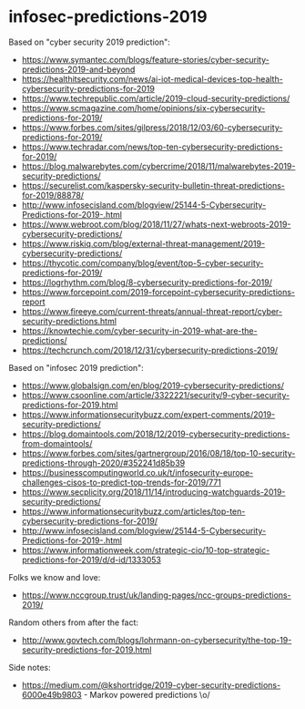 # infosec-predictions-2019

Based on "cyber security 2019 prediction":

* https://www.symantec.com/blogs/feature-stories/cyber-security-predictions-2019-and-beyond
* https://healthitsecurity.com/news/ai-iot-medical-devices-top-health-cybersecurity-predictions-for-2019
* https://www.techrepublic.com/article/2019-cloud-security-predictions/
* https://www.scmagazine.com/home/opinions/six-cybersecurity-predictions-for-2019/
* https://www.forbes.com/sites/gilpress/2018/12/03/60-cybersecurity-predictions-for-2019/
* https://www.techradar.com/news/top-ten-cybersecurity-predictions-for-2019/
* https://blog.malwarebytes.com/cybercrime/2018/11/malwarebytes-2019-security-predictions/
* https://securelist.com/kaspersky-security-bulletin-threat-predictions-for-2019/88878/
* http://www.infosecisland.com/blogview/25144-5-Cybersecurity-Predictions-for-2019-.html
* https://www.webroot.com/blog/2018/11/27/whats-next-webroots-2019-cybersecurity-predictions/
* https://www.riskiq.com/blog/external-threat-management/2019-cybersecurity-predictions/
* https://thycotic.com/company/blog/event/top-5-cyber-security-predictions-for-2019/
* https://logrhythm.com/blog/8-cybersecurity-predictions-for-2019/
* https://www.forcepoint.com/2019-forcepoint-cybersecurity-predictions-report
* https://www.fireeye.com/current-threats/annual-threat-report/cyber-security-predictions.html
* https://knowtechie.com/cyber-security-in-2019-what-are-the-predictions/
* https://techcrunch.com/2018/12/31/cybersecurity-predictions-2019/

Based on "infosec 2019 prediction":

* https://www.globalsign.com/en/blog/2019-cybersecurity-predictions/
* https://www.csoonline.com/article/3322221/security/9-cyber-security-predictions-for-2019.html
* https://www.informationsecuritybuzz.com/expert-comments/2019-security-predictions/
* https://blog.domaintools.com/2018/12/2019-cybersecurity-predictions-from-domaintools/
* https://www.forbes.com/sites/gartnergroup/2016/08/18/top-10-security-predictions-through-2020/#352241d85b39
* https://businesscomputingworld.co.uk/t/infosecurity-europe-challenges-cisos-to-predict-top-trends-for-2019/771
* https://www.secplicity.org/2018/11/14/introducing-watchguards-2019-security-predictions/
* https://www.informationsecuritybuzz.com/articles/top-ten-cybersecurity-predictions-for-2019/
* http://www.infosecisland.com/blogview/25144-5-Cybersecurity-Predictions-for-2019-.html
* https://www.informationweek.com/strategic-cio/10-top-strategic-predictions-for-2019/d/d-id/1333053

Folks we know and love:

* https://www.nccgroup.trust/uk/landing-pages/ncc-groups-predictions-2019/

Random others from after the fact:

* http://www.govtech.com/blogs/lohrmann-on-cybersecurity/the-top-19-security-predictions-for-2019.html

Side notes:

* https://medium.com/@kshortridge/2019-cyber-security-predictions-6000e49b9803 - Markov powered predictions \o/
